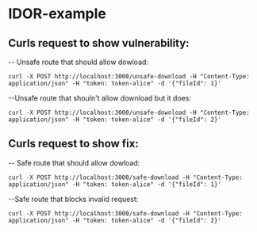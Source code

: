 # IDOR-example



## Curls request to show vulnerability:

-- Unsafe route that should allow dowload:
```
curl -X POST http://localhost:3000/unsafe-download -H "Content-Type: application/json" -H "token: token-alice" -d '{"fileId": 1}'
```

--Unsafe route that shouln't allow download but it does:
```
curl -X POST http://localhost:3000/unsafe-download -H "Content-Type: application/json" -H "token: token-alice" -d '{"fileId": 2}'
```

## Curls request to show fix:
-- Safe route that should allow dowload:
```
curl -X POST http://localhost:3000/safe-download -H "Content-Type: application/json" -H "token: token-alice" -d '{"fileId": 1}'
```

--Safe route that blocks invalid request:
```
curl -X POST http://localhost:3000/safe-download -H "Content-Type: application/json" -H "token: token-alice" -d '{"fileId": 2}'
```